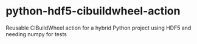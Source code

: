# python-hdf5-cibuildwheel-action
Reusable CIBuildWheel action for a hybrid Python project using HDF5 and needing numpy for tests
